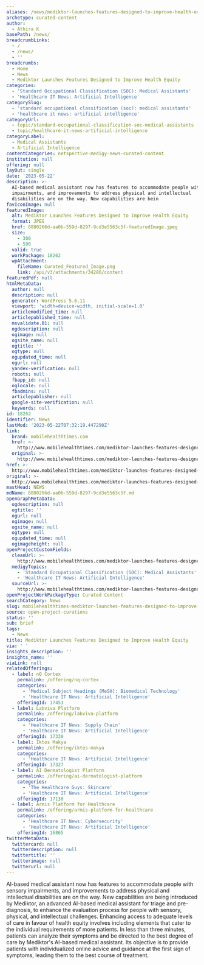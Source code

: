 ```yaml
---
aliases: /news/mediktor-launches-features-designed-to-improve-health-equity
archetype: curated-content
author:
  - Athira K
basePath: /news/
breadcrumbLinks:
  - /
  - /news/
  - ''
breadcrumbs:
  - Home
  - News
  - Mediktor Launches Features Designed to Improve Health Equity
categories:
  - 'Standard Occupational Classification (SOC): Medical Assistants'
  - 'Healthcare IT News: Artificial Intelligence'
categorySlug:
  - 'standard occupational classification (soc): medical assistants'
  - 'healthcare it news: artificial intelligence'
categoryUrl:
  - topic/standard-occupational-classification-soc-medical-assistants
  - topic/healthcare-it-news-artificial-intelligence
categoryLabel:
  - Medical Assistants
  - Artificial Intelligence
contentCategories: netspective-medigy-news-curated-content
institution: null
offering: null
layOut: single
date: '2023-05-22'
description: >-
  AI-based medical assistant now has features to accommodate people with sensory
  impairments, and improvements to address physical and intellectual
  disabilities are on the way. New capabilities are bein
favIconImage: null
featuredImage:
  alt: Mediktor Launches Features Designed to Improve Health Equity
  format: JPEG
  href: 8880266d-aa0b-559d-8297-9cd3e5563c5f-featuredImage.jpeg
  size:
    - 300
    - 590
  valid: true
  workPackage: 18262
  wpAttachment:
    fileName: Curated_Featured_Image.png
    link: /api/v3/attachments/34286/content
featuredPdf: null
htmlMetaData:
  author: null
  description: null
  generator: WordPress 5.6.11
  viewport: 'width=device-width, initial-scale=1.0'
  articlemodified_time: null
  articlepublished_time: null
  msvalidate.01: null
  ogdescription: null
  ogimage: null
  ogsite_name: null
  ogtitle: ''
  ogtype: null
  ogupdated_time: null
  ogurl: null
  yandex-verification: null
  robots: null
  fbapp_id: null
  oglocale: null
  fbadmins: null
  articlepublisher: null
  google-site-verification: null
  keywords: null
id: 18262
identifier: News
lastMod: '2023-05-22T07:32:19.447290Z'
link:
  brand: mobilehealthtimes.com
  href: >-
    http://www.mobilehealthtimes.com/mediktor-launches-features-designed-to-improve-health-equity/
  original: >-
    http://www.mobilehealthtimes.com/mediktor-launches-features-designed-to-improve-health-equity/
href: >-
  http://www.mobilehealthtimes.com/mediktor-launches-features-designed-to-improve-health-equity/
original: >-
  http://www.mobilehealthtimes.com/mediktor-launches-features-designed-to-improve-health-equity/
mastHead: NEWS
mdName: 8880266d-aa0b-559d-8297-9cd3e5563c5f.md
openGraphMetaData:
  ogdescription: null
  ogtitle: ''
  ogurl: null
  ogimage: null
  ogsite_name: null
  ogtype: null
  ogupdated_time: null
  ogimageheight: null
openProjectCustomFields:
  cleanUrl: >-
    http://www.mobilehealthtimes.com/mediktor-launches-features-designed-to-improve-health-equity/
  medigyTopics:
    - 'Standard Occupational Classification (SOC): Medical Assistants'
    - 'Healthcare IT News: Artificial Intelligence'
  sourceUrl: >-
    http://www.mobilehealthtimes.com/mediktor-launches-features-designed-to-improve-health-equity/
openProjectWorkPackageType: Curated Content
searchCategory: News
slug: mobilehealthtimes-mediktor-launches-features-designed-to-improve-health-equity
source: open-project-curations
status: ''
sub: brief
tags:
  - News
title: Mediktor Launches Features Designed to Improve Health Equity
via: ' '
insights_description: ''
insights_name: ''
viaLink: null
relatedOfferings:
  - label: nQ Cortex
    permalink: /offering/nq-cortex
    categories:
      - 'Medical Subject Headings (MeSH): Biomedical Technology'
      - 'Healthcare IT News: Artificial Intelligence'
    offeringId: 17453
  - label: Labviva Platform
    permalink: /offering/labviva-platform
    categories:
      - 'Healthcare IT News: Supply Chain'
      - 'Healthcare IT News: Artificial Intelligence'
    offeringId: 17330
  - label: Iktos Makya
    permalink: /offering/iktos-makya
    categories:
      - 'Healthcare IT News: Artificial Intelligence'
    offeringId: 17327
  - label: AI Dermatologist Platform
    permalink: /offering/ai-dermatologist-platform
    categories:
      - 'The Healthcare Guys: Skincare'
      - 'Healthcare IT News: Artificial Intelligence'
    offeringId: 17130
  - label: Armis Platform for Healthcare
    permalink: /offering/armis-platform-for-healthcare
    categories:
      - 'Healthcare IT News: Cybersecurity'
      - 'Healthcare IT News: Artificial Intelligence'
    offeringId: 16865
twitterMetaData:
  twittercard: null
  twitterdescription: null
  twittertitle: ''
  twitterimage: null
  twitterurl: null
---
```

<p>AI-based medical assistant now has features to accommodate people with sensory impairments, and improvements to address physical and intellectual disabilities are on the way. New capabilities are being introduced by Mediktor, an advanced AI-based medical assistant for triage and pre-diagnosis, to enhance the evaluation process for people with sensory, physical, and intellectual challenges. Enhancing access to adequate levels of care in favour of health equity involves including elements that cater to the individual requirements of more patients. In less than three minutes, patients can analyze their symptoms and be directed to the best degree of care by Mediktor's AI-based medical assistant. Its objective is to provide patients with individualized online advice and guidance at the first sign of symptoms, leading them to the best course of treatment.</p>